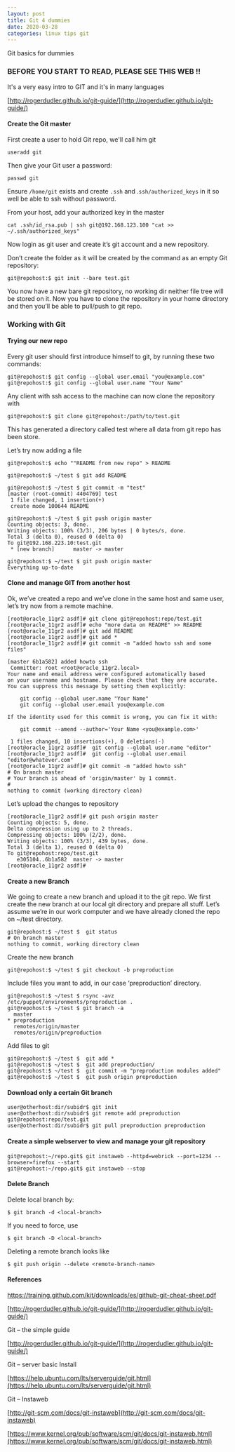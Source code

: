 ```yaml
---
layout: post
title: Git 4 dummies
date: 2020-03-28
categories: linux tips git
---
```


Git basics for dummies

### BEFORE YOU START TO READ, PLEASE SEE THIS WEB !!

It's a very easy intro to GIT and it's in many languages

[http://rogerdudler.github.io/git-guide/](http://rogerdudler.github.io/git-guide/)

#### Create the Git master	

First create a user to hold Git repo, we'll call him git

`useradd git`

Then give your Git user a password:

`passwd git`

Ensure `/home/git` exists and create `.ssh` and .`ssh/authorized_keys` in it so well be able to ssh without password.

From your host, add your authorized key in the master

```
cat .ssh/id_rsa.pub | ssh git@192.168.123.100 "cat >> ~/.ssh/authorized_keys"
```

Now login as git user and create it’s git account and a new repository.

Don’t create the folder as it will be created by the command as an empty Git repository:

```
git@repohost:$ git init --bare test.git
```

You now have a new bare git repository, no working dir neither file tree will be stored on it. 
Now you have to clone the repository in your home directory and then you’ll be able to pull/push to git repo. 

### Working with Git	

#### Trying our new repo	

Every git user should first introduce himself to git, by running these two commands:

```
git@repohost:$ git config --global user.email "you@example.com"
git@repohost:$ git config --global user.name "Your Name"
```
Any client with ssh access to the machine can now clone the repository with

```
git@repohost:$ git clone git@repohost:/path/to/test.git
```

This has generated a directory called test where all data from git repo has been store.

Let’s try now adding a file

```
git@repohost:$ echo ""README from new repo" > README

git@repohost:$ ~/test $ git add README 

git@repohost:$ ~/test $ git commit -m "test"
[master (root-commit) 4404769] test
 1 file changed, 1 insertion(+)
 create mode 100644 README

git@repohost:$ ~/test $ git push origin master
Counting objects: 3, done.
Writing objects: 100% (3/3), 206 bytes | 0 bytes/s, done.
Total 3 (delta 0), reused 0 (delta 0)
To git@192.168.223.10:test.git
 * [new branch]      master -> master

git@repohost:$ ~/test $ git push origin master
Everything up-to-date
```

#### Clone and manage GIT from another host

Ok, we’ve created a repo and we’ve clone in the same host and same user, let’s try now from a remote machine.

```
[root@oracle_11gr2 asdf]# git clone git@repohost:repo/test.git
[root@oracle_11gr2 asdf]# echo "more data on README" >> README
[root@oracle_11gr2 asdf]# git add README
[root@oracle_11gr2 asdf]# git add * 
[root@oracle_11gr2 asdf]# git commit -m "added howto ssh and some files"

[master 6b1a582] added howto ssh
 Committer: root <root@oracle_11gr2.local>
Your name and email address were configured automatically based
on your username and hostname. Please check that they are accurate.
You can suppress this message by setting them explicitly:

    git config --global user.name "Your Name"
    git config --global user.email you@example.com

If the identity used for this commit is wrong, you can fix it with:

    git commit --amend --author='Your Name <you@example.com>'

 1 files changed, 10 insertions(+), 0 deletions(-)
[root@oracle_11gr2 asdf]#  git config --global user.name "editor"
[root@oracle_11gr2 asdf]#  git config --global user.email "editor@whatever.com"
[root@oracle_11gr2 asdf]# git commit -m "added howto ssh"
# On branch master
# Your branch is ahead of 'origin/master' by 1 commit.
#
nothing to commit (working directory clean)
```

Let’s upload the changes to repository

```
[root@oracle_11gr2 asdf]# git push origin master
Counting objects: 5, done.
Delta compression using up to 2 threads.
Compressing objects: 100% (2/2), done.
Writing objects: 100% (3/3), 439 bytes, done.
Total 3 (delta 1), reused 0 (delta 0)
To git@repohost:repo/test.git
   e305104..6b1a582  master -> master
[root@oracle_11gr2 asdf]#
```

#### Create a new Branch	

We going to create a new branch and upload it to the git repo. We first create the new branch at our local git directory and prepare all stuff.
Let’s assume we’re in our work computer and we have already cloned the repo on ~/test directory.

```
git@repohost:$ ~/test $  git status
# On branch master
nothing to commit, working directory clean
```

Create the new branch

```
git@repohost:$ ~/test $ git checkout -b preproduction
```

Include files you want to add, in our case ‘preproduction’ directory.

```
git@repohost:$ ~/test $ rsync -avz /etc/puppet/environments/preproduction .
git@repohost:$ ~/test $ git branch -a
  master
* preproduction
  remotes/origin/master
  remotes/origin/preproduction
```

Add files to git

```
git@repohost:$ ~/test $  git add *
git@repohost:$ ~/test $  git add preproduction/
git@repohost:$ ~/test $  git commit -m "preproduction modules added"
git@repohost:$ ~/test $  git push origin preproduction
```

#### Download only a certain Git branch

```
user@otherhost:dir/subidr$ git init
user@otherhost:dir/subidr$ git remote add preproduction git@repohost:repo/test.git
user@otherhost:dir/subidr$ git pull preproduction preproduction
```

#### Create a simple webserver to view and manage your git repository	

```
git@repohost:~/repo.git$ git instaweb --httpd=webrick --port=1234 --browser=firefox --start
git@repohost:~/repo.git$ git instaweb --stop
```

#### Delete Branch

Delete local branch by:

```
$ git branch -d <local-branch>
```
If you need to force, use

```
$ git branch -D <local-branch>
```
Deleting a remote branch looks like 

```
$ git push origin --delete <remote-branch-name>
```


#### References

[https://training.github.com/kit/downloads/es/github-git-cheat-sheet.pdf](https://training.github.com/kit/downloads/es/github-git-cheat-sheet.pdf)

[http://rogerdudler.github.io/git-guide/](http://rogerdudler.github.io/git-guide/)

Git – the simple guide

[http://rogerdudler.github.io/git-guide/](http://rogerdudler.github.io/git-guide/)

Git – server basic Install

[https://help.ubuntu.com/lts/serverguide/git.html](https://help.ubuntu.com/lts/serverguide/git.html)


Git – Instaweb

[http://git-scm.com/docs/git-instaweb](http://git-scm.com/docs/git-instaweb)

[https://www.kernel.org/pub/software/scm/git/docs/git-instaweb.html](https://www.kernel.org/pub/software/scm/git/docs/git-instaweb.html)
